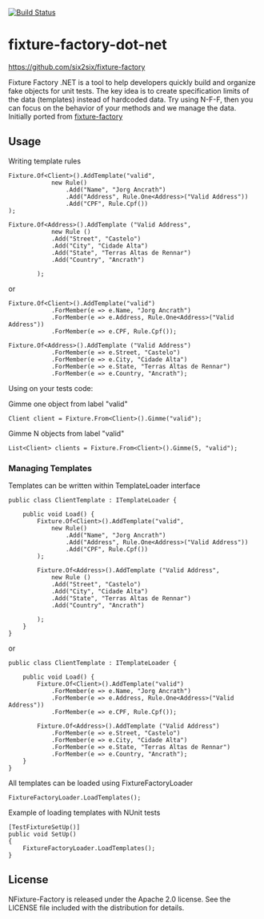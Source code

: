 
[![Build Status](https://travis-ci.org/six2six/fixture-factory.png?branch=master)](https://travis-ci.org/zamabraga/NFixture-Factory)
# fixture-factory-dot-net
 https://github.com/six2six/fixture-factory
 
Fixture Factory .NET is a tool to help developers quickly build and organize fake objects for unit tests. The key idea is to create specification limits of the data (templates) instead of hardcoded data. Try using N-F-F, then you can focus on the behavior of your methods and we manage the data.
Initially ported from [fixture-factory](https://github.com/six2six/fixture-factory)  

## Usage

Writing template rules

	Fixture.Of<Client>().AddTemplate("valid", 
				new Rule()
					.Add("Name", "Jorg Ancrath")
					.Add("Address", Rule.One<Address>("Valid Address"))					
				    .Add("CPF", Rule.Cpf())
	);

	Fixture.Of<Address>().AddTemplate ("Valid Address", 
				new Rule ()
				.Add("Street", "Castelo")
				.Add("City", "Cidade Alta")
				.Add("State", "Terras Altas de Rennar")
				.Add("Country", "Ancrath")
				
			);

or

	Fixture.Of<Client>().AddTemplate("valid") 
				.ForMember(e => e.Name, "Jorg Ancrath")
				.ForMember(e => e.Address, Rule.One<Address>("Valid Address"))					
				.ForMember(e => e.CPF, Rule.Cpf());

	Fixture.Of<Address>().AddTemplate ("Valid Address")
				.ForMember(e => e.Street, "Castelo")
				.ForMember(e => e.City, "Cidade Alta")
				.ForMember(e => e.State, "Terras Altas de Rennar")
				.ForMember(e => e.Country, "Ancrath");	

Using on your tests code:

Gimme one object from label "valid"

	Client client = Fixture.From<Client>().Gimme("valid");

Gimme N objects from label "valid"

	List<Client> clients = Fixture.From<Client>().Gimme(5, "valid");


### Managing Templates

Templates can be written within TemplateLoader interface

	public class ClientTemplate : ITemplateLoader {
	   
	    public void Load() {
	        Fixture.Of<Client>().AddTemplate("valid", 
				new Rule()
					.Add("Name", "Jorg Ancrath")
					.Add("Address", Rule.One<Address>("Valid Address"))					
				    .Add("CPF", Rule.Cpf())
			);

			Fixture.Of<Address>().AddTemplate ("Valid Address", 
				new Rule ()
				.Add("Street", "Castelo")
				.Add("City", "Cidade Alta")
				.Add("State", "Terras Altas de Rennar")
				.Add("Country", "Ancrath")
				
			);
	    }
	}

or

	public class ClientTemplate : ITemplateLoader {
	   
	    public void Load() {
	        Fixture.Of<Client>().AddTemplate("valid") 
				.ForMember(e => e.Name, "Jorg Ancrath")
				.ForMember(e => e.Address, Rule.One<Address>("Valid Address"))					
				.ForMember(e => e.CPF, Rule.Cpf());

			Fixture.Of<Address>().AddTemplate ("Valid Address")
				.ForMember(e => e.Street, "Castelo")
				.ForMember(e => e.City, "Cidade Alta")
				.ForMember(e => e.State, "Terras Altas de Rennar")
				.ForMember(e => e.Country, "Ancrath");	
	    }
	}

All templates can be loaded using FixtureFactoryLoader

	FixtureFactoryLoader.LoadTemplates();


Example of loading templates with NUnit tests

	[TestFixtureSetUp()]
	public void SetUp()
	{
		FixtureFactoryLoader.LoadTemplates();
	}

## License

NFixture-Factory is released under the Apache 2.0 license. See the LICENSE file included with the distribution for details.

